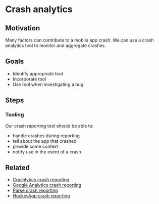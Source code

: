 # Crash analytics

## Motivation

Many factors can contribute to a mobile app crash. We can use a crash analytics tool to monitor and aggregate crashes.

## Goals

* Identify appropriate tool
* Incorporate tool
* Use tool when investigating a bug

## Steps

### Tooling

Our crash reporting tool should be able to:
* handle crashes during reporting
* tell about the app that crashed
* provide some context
* notify use in the event of a crash

## Related

* [Crashlytics crash reporting](https://try.crashlytics.com/)
* [Google Analytics crash reporting](https://developers.google.com/analytics/devguides/collection/android/v4/exceptions)
* [Parse crash reporting](http://blog.parse.com/2014/12/09/introducing-parse-crash-reporting-2/)
* [HockeyApp crash reporting](http://hockeyapp.net/features/crashreports/)
